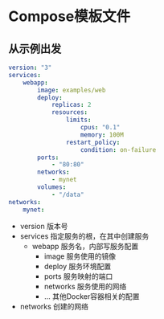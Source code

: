 # Compose模板文件

## 从示例出发

```yaml
version: "3"
services:
	webapp:
		image: examples/web
		deploy:
			replicas: 2
			resources:
				limits:
                    cpus: "0.1"
                    memory: 100M
                restart_policy:
                	condition: on-failure
        ports:
        	- "80:80"
        networks:
        	- mynet
        volumes:
        	- "/data"
networks:
	mynet:
```

- version 版本号
- services 指定服务的根，在其中创建服务
  - webapp 服务名，内部写服务配置
    - image 服务使用的镜像
    - deploy 服务环境配置
    - ports 服务映射的端口
    - networks 服务使用的网络
    - ... 其他Docker容器相关的配置
- networks 创建的网络